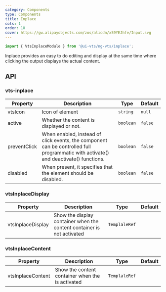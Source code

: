 ```yaml
---
category: Components
type: Components
title: Inplace
cols: 1
order: 18
cover: https://gw.alipayobjects.com/zos/alicdn/xS9YEJhfe/Input.svg
---
```


```ts
import { VtsInplaceModule } from '@ui-vts/ng-vts/inplace';
```
Inplace provides an easy to do editing and display at the same time where clicking the output displays the actual content.
## API


### vts-inplace

| Property | Description | Type | Default |
| -------- | ----------- | ---- | ------- |
| vtsIcon | Icon of element | `string` | `null`
| active | Whether the content is displayed or not. | `boolean`  | `false`
| preventClick| When enabled, instead of click events, the component can be controlled full programmatic with activate() and deactivate() functions. | `boolean` | `false`
| disabled | When present, it specifies that the element should be disabled. | `boolean`  | `false`


### vtsInplaceDisplay

| Property | Description | Type | Default |
| -------- | ----------- | ---- | ------- |
| vtsInplaceDisplay | Show the display container when the content container is not activated | `TemplaleRef` |


### vtsInplaceContent

| Property | Description | Type | Default |
| -------- | ----------- | ---- | ------- |
| vtsInplaceContent | Show the content container when the is activated | `TemplaleRef` |
